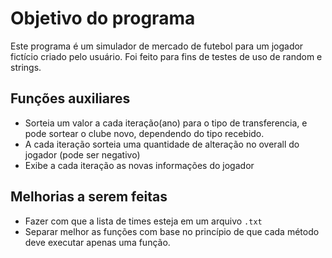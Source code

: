 # Objetivo do programa
Este programa é  um simulador de mercado de futebol para um jogador fictício criado pelo usuário. Foi feito para fins de testes de uso de random e strings.

## Funções auxiliares
- Sorteia um valor a cada iteração(ano) para o tipo de transferencia, e pode sortear o clube novo, dependendo do tipo recebido.
- A cada iteração sorteia uma quantidade de alteração no overall do jogador (pode ser negativo)
- Exibe a cada iteração as novas informações do jogador

## Melhorias a serem feitas
- Fazer com que a lista de times esteja em um arquivo `.txt `
- Separar melhor as funções com base no princípio de que cada método deve executar apenas uma função.
